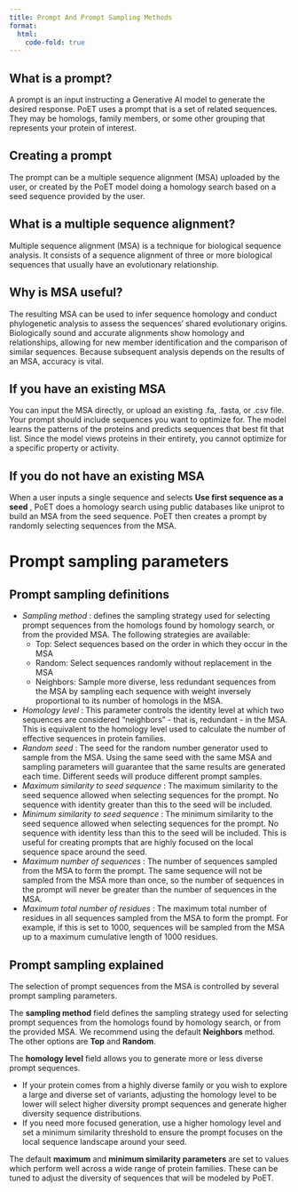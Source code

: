 ```yaml
---
title: Prompt And Prompt Sampling Methods
format:
  html:
    code-fold: true
---
```


## What is a prompt?

A prompt is an input instructing a Generative AI model to generate the desired response. PoET uses a prompt that is a set of related sequences. They may be homologs, family members, or some other grouping that represents your protein of interest.

## Creating a prompt

The prompt can be a multiple sequence alignment (MSA) uploaded by the user, or created by the PoET model doing a homology search based on a seed sequence provided by the user.

## What is a multiple sequence alignment?

Multiple sequence alignment (MSA) is a technique for biological sequence analysis. It consists of a sequence alignment of three or more biological sequences that usually have an evolutionary relationship.

## Why is MSA useful?

The resulting MSA can be used to infer sequence homology and conduct phylogenetic analysis to assess the sequences’ shared evolutionary origins. Biologically sound and accurate alignments show homology and relationships, allowing for new member identification and the comparison of similar sequences. Because subsequent analysis depends on the results of an MSA, accuracy is vital.

## If you have an existing MSA

You can input the MSA directly, or upload an existing .fa, .fasta, or .csv file. Your prompt should include sequences you want to optimize for. The model learns the patterns of the proteins and predicts sequences that best fit that list. Since the model views proteins in their entirety, you cannot optimize for a specific property or activity.

## If you do not have an existing MSA

When a user inputs a single sequence and selects **Use first sequence as a seed** , PoET does a homology search using public databases like uniprot to build an MSA from the seed sequence. PoET then creates a prompt by randomly selecting sequences from the MSA.

# Prompt sampling parameters

## Prompt sampling definitions

- _Sampling method_ : defines the sampling strategy used for selecting prompt sequences from the homologs found by homology search, or from the provided MSA. The following strategies are available:
   - Top: Select sequences based on the order in which they occur in the MSA
   - Random: Select sequences randomly without replacement in the MSA
   - Neighbors: Sample more diverse, less redundant sequences from the MSA by sampling each sequence with weight inversely proportional to its number of homologs in the MSA. 
- _Homology level_ : This parameter controls the identity level at which two sequences are considered “neighbors” - that is, redundant - in the MSA. This is equivalent to the homology level used to calculate the number of effective sequences in protein families.
- _Random seed_ : The seed for the random number generator used to sample from the MSA. Using the same seed with the same MSA and sampling parameters will guarantee that the same results are generated each time. Different seeds will produce different prompt samples.
- _Maximum similarity to seed sequence_ : The maximum similarity to the seed sequence allowed when selecting sequences for the prompt. No sequence with identity greater than this to the seed will be included.
- _Minimum similarity to seed sequence_ : The minimum similarity to the seed sequence allowed when selecting sequences for the prompt. No sequence with identity less than this to the seed will be included. This is useful for creating prompts that are highly focused on the local sequence space around the seed.
- _Maximum number of sequences_ : The number of sequences sampled from the MSA to form the prompt. The same sequence will not be sampled from the MSA more than once, so the number of sequences in the prompt will never be greater than the number of sequences in the MSA.
- _Maximum total number of residues_ : The maximum total number of residues in all sequences sampled from the MSA to form the prompt. For example, if this is set to 1000, sequences will be sampled from the MSA up to a maximum cumulative length of 1000 residues. 

## Prompt sampling explained

The selection of prompt sequences from the MSA is controlled by several prompt sampling parameters.

The **sampling method** field defines the sampling strategy used for selecting prompt sequences from the homologs found by homology search, or from the provided MSA. We recommend using the default **Neighbors** method. The other options are **Top** and **Random**.

The **homology level** field allows you to generate more or less diverse prompt sequences.
- If your protein comes from a highly diverse family or you wish to explore a large and diverse set of variants, adjusting the homology level to be lower will select higher diversity prompt sequences and generate higher diversity sequence distributions. 
- If you need more focused generation, use a higher homology level and set a minimum similarity threshold to ensure the prompt focuses on the local sequence landscape around your seed.

The default **maximum** and **minimum similarity parameters** are set to values which perform well across a wide range of protein families. These can be tuned to adjust the diversity of sequences that will be modeled by PoET.